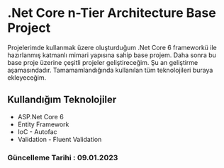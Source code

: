 # .Net Core n-Tier Architecture Base Project

Projelerimde kullanmak üzere oluşturduğum  .Net Core 6 frameworkü ile hazırlanmış katmanlı mimari yapısına sahip base projem. Daha sonra bu base proje üzerine çeşitli projeler geliştireceğim. Şu an geliştirme aşamasındadır. Tamamamlandığında kullanılan tüm teknolojileri buraya ekleyeceğim.


## Kullandığım Teknolojiler 

- ASP.Net Core 6
- Entity Framework
- IoC - Autofac
- Validation - Fluent Validation

### Güncelleme Tarihi : 09.01.2023
